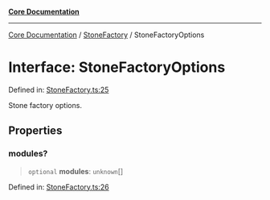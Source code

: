 [**Core Documentation**](../../README.md)

***

[Core Documentation](../../README.md) / [StoneFactory](../README.md) / StoneFactoryOptions

# Interface: StoneFactoryOptions

Defined in: [StoneFactory.ts:25](https://github.com/stonemjs/core/blob/e2200da501349da1fec304d821c002bb6d055b61/src/StoneFactory.ts#L25)

Stone factory options.

## Properties

### modules?

> `optional` **modules**: `unknown`[]

Defined in: [StoneFactory.ts:26](https://github.com/stonemjs/core/blob/e2200da501349da1fec304d821c002bb6d055b61/src/StoneFactory.ts#L26)
